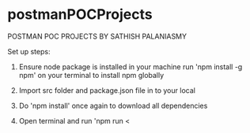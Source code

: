 # postmanPOCProjects
POSTMAN POC PROJECTS BY SATHISH PALANIASMY


Set up steps:

 
1. Ensure node package is installed in your machine
      run 'npm install -g npm' on your terminal to install npm globally
      
2. Import src folder and package.json file in to your local
      
3. Do 'npm install' once again to download all dependencies

4. Open terminal and run 'npm run <<script>>'
    ex: npm run customerOrder-STG
 
5. Monitor terminal for execution

6. Once execution is complete, you can find the report saved with current timestamp under report folder

